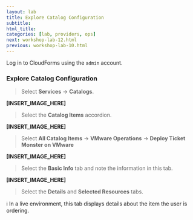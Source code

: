 ```yaml
---
layout: lab
title: Explore Catalog Configuration
subtitle:
html_title:
categories: [lab, providers, ops]
next: workshop-lab-12.html
previous: workshop-lab-10.html
---
```


Log in to CloudForms using the `admin` account.

### Explore Catalog Configuration

> Select **Services** → **Catalogs**.

**[INSERT_IMAGE_HERE]**

> Select the **Catalog Items** accordion.

**[INSERT_IMAGE_HERE]**

> Select **All Catalog Items** → **VMware Operations** → **Deploy Ticket Monster on VMware**

**[INSERT_IMAGE_HERE]**

> Select the **Basic Info** tab and note the information in this tab.

**[INSERT_IMAGE_HERE]**

> Select the **Details** and **Selected Resources** tabs.  

:information_source: In a live environment, this tab displays details about the item the user is ordering.
